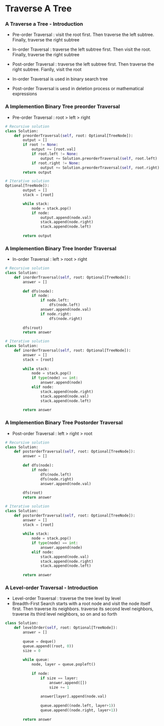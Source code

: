 # Traverse A Tree

### A Traverse a Tree - Introduction

- Pre-order Traversal : visit the root first. Then traverse the left subtree. Finally, traverse the right subtree
- In-order Traversal : traverse the left subtree first. Then visit the root. Finally, traverse the right subtree
- Post-order Traversal : traverse the left subtree first. Then traverse the right subtree. Fianlly, visit the root

- In-order Traversal is used in binary search tree
- Post-order Traversal is uesd in deletion process or mathematical expressions

### A Implemention Binary Tree preorder Traversal
- Pre-order Traversal : root > left > right
```python
# Recursive solution
class Solution:
    def preorderTraversal(self, root: Optional[TreeNode]):
        output = []
        if root != None:
            output += [root.val]
            if root.left != None:
                output += Solution.preorderTraversal(self, root.left)
            if root.right != None:
                output += Solution.preorderTraversal(self, root.right)
        return output
```

```python
# Iterative solution
Optional[TreeNode]):
        output = []
        stack = [root]

        while stack:
            node = stack.pop()
            if node:
                output.append(node.val)
                stack.append(node.right)
                stack.append(node.left)
            
        return output
```

### A Implemention Binary Tree Inorder Traversal
- In-order Traversal : left > root > right
```python
# Recursive solution
class Solution:
    def inorderTraversal(self, root: Optional[TreeNode]):
        answer = []
        
        def dfs(node):
            if node:
                if node.left:
                    dfs(node.left)
                answer.append(node.val)
                if node.right:
                    dfs(node.right)
        
        dfs(root)
        return answer
```

```python
# Iterative solution
class Solution:
    def inorderTraversal(self, root: Optional[TreeNode]):
        answer = []
        stack = [root]
        
        while stack:
            node = stack.pop()
            if type(node) == int:
                answer.append(node)
            elif node:
                stack.append(node.right)
                stack.append(node.val)
                stack.append(node.left)
            
        return answer
```

### A Implemention Binary Tree Postorder Traversal
- Post-order Traversal : left > right > root

```python
# Recursive solution
class Solution:
    def postorderTraversal(self, root: Optional[TreeNode]):
        answer = []
        
        def dfs(node):
            if node:
                dfs(node.left)
                dfs(node.right)
                answer.append(node.val)
                
        dfs(root)
        return answer
```

```python
# Iterative solution
class Solution:
    def postorderTraversal(self, root: Optional[TreeNode]):
        answer = []
        stack = [root]
        
        while stack:
            node = stack.pop()
            if type(node) == int:
                answer.append(node)
            elif node:
                stack.append(node.val)
                stack.append(node.right)
                stack.append(node.left)
                
        return answer
```

### A Level-order Traversal - Introduction
- Level-order Traversal : traverse the tree level by level
- Breadth-First Search starts with a root node and visit the node itself first. Then traverse its neighbors. traverse its second level neighbors, traverse its third level neighbors, so on and so forth

```python
class Solution:
    def levelOrder(self, root: Optional[TreeNode]):
        answer = []
        
        queue = deque()
        queue.append((root, 0))
        size = 0
        
        while queue:
            node, layer = queue.popleft()
            
            if node:
                if size == layer:
                    answer.append([])
                    size += 1
                    
                answer[layer].append(node.val)
                    
                queue.append((node.left, layer+1))
                queue.append((node.right, layer+1))
                
        return answer
```
